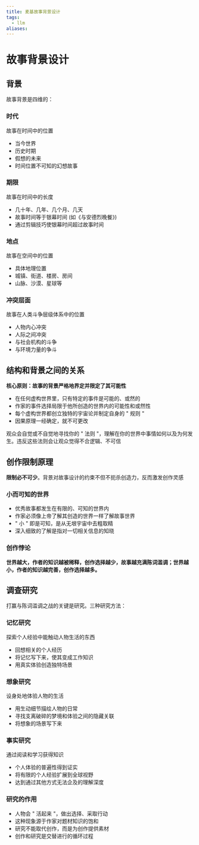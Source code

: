 ```yaml
---
title: 麦基故事背景设计
tags:
  - llm
aliases:
---
```


# 故事背景设计

## 背景

故事背景是四维的：

### 时代

故事在时间中的位置
- 当今世界
- 历史时期
- 假想的未来
- 时间位置不可知的幻想故事

### 期限

故事在时间中的长度
- 几十年、几年、几个月、几天
- 故事时间等于银幕时间 (如《与安德烈晚餐》)
- 通过剪辑技巧使银幕时间超过故事时间

### 地点

故事在空间中的位置
- 具体地理位置
- 城镇、街道、楼房、房间
- 山脉、沙漠、星球等

### 冲突层面

故事在人类斗争层级体系中的位置
- 人物内心冲突
- 人际之间冲突
- 与社会机构的斗争
- 与环境力量的争斗

## 结构和背景之间的关系

**核心原则：故事的背景严格地界定并限定了其可能性**

- 在任何虚构世界里，只有特定的事件是可能的、或然的
- 作家的事件选择局限于他所创造的世界内的可能性和或然性
- 每个虚构世界都创立独特的宇宙论并制定自身的 " 规则 "
- 因果原理一经确定，就不可更改

观众会自觉或不自觉地寻找你的 " 法则 "，理解在你的世界中事情如何以及为何发生。违反这些法则会让观众觉得不合逻辑、不可信

## 创作限制原理

**限制必不可少**。背景对故事设计的约束不但不扼杀创造力，反而激发创作灵感

### 小而可知的世界

- 优秀故事都发生在有限的、可知的世界内
- 作家必须像上帝了解其创造的世界一样了解故事世界
- " 小 " 即是可知，是从无垠宇宙中去粗取精
- 深入细致的了解是指对一切相关信息的知晓

### 创作悖论

**世界越大，作者的知识越被稀释，创作选择越少，故事越充满陈词滥调；世界越小，作者的知识越完善，创作选择越多。**

## 调查研究

打赢与陈词滥调之战的关键是研究。三种研究方法：

### 记忆研究

探索个人经验中能触动人物生活的东西
- 回想相关的个人经历
- 将记忆写下来，使其变成工作知识
- 用真实体验创造独特场景

### 想象研究

设身处地体验人物的生活
- 用生动细节描绘人物的日常
- 寻找支离破碎的梦境和体验之间的隐藏关联
- 将想象的场景写下来

### 事实研究

通过阅读和学习获得知识
- 个人体验的普遍性得到证实
- 将有限的个人经验扩展到全球视野
- 达到通过其他方式无法企及的理解深度

### 研究的作用

- 人物会 " 活起来 "，做出选择、采取行动
- 这种现象源于作家对题材知识的饱和
- 研究不能取代创作，而是为创作提供素材
- 创作和研究是交替进行的循环过程

